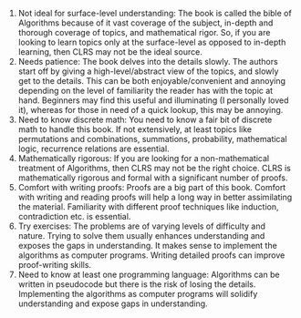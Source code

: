 
1. Not ideal for surface-level understanding: The book is called the bible of Algorithms because of it vast coverage of the subject, in-depth and thorough coverage of topics, and mathematical rigor. So, if you are looking to learn topics only at the surface-level as opposed to in-depth learning, then CLRS may not be the ideal source.
2. Needs patience: The book delves into the details slowly. The authors start off by giving a high-level/abstract view of the topics, and slowly get to the details. This can be both enjoyable/convenient and annoying depending on the level of familiarity the reader has with the topic at hand. Beginners may find this useful and illuminating (I personally loved it), whereas for those in need of a quick lookup, this may be annoying.
3. Need to know discrete math: You need to know a fair bit of discrete math to handle this book. If not extensively, at least topics like permutations and combinations, summations, probability, mathematical logic, recurrence relations are essential.
4. Mathematically rigorous: If you are looking for a non-mathematical treatment of Algorithms, then CLRS may not be the right choice. CLRS is mathematically rigorous and formal with a significant number of proofs.
5. Comfort with writing proofs: Proofs are a big part of this book. Comfort with writing and reading proofs will help a long way in better assimilating the material. Familiarity with different proof techniques like induction, contradiction etc. is essential.
6. Try exercises: The problems are of varying levels of difficulty and nature. Trying to solve them usually enhances understanding and exposes the gaps in understanding. It makes sense to implement the algorithms as computer programs. Writing detailed proofs can improve proof-writing skills.
7. Need to know at least one programming language: Algorithms can be written in pseudocode but there is the risk of losing the details. Implementing the algorithms as computer programs will solidify understanding and expose gaps in understanding. 

